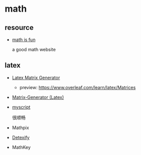 # math

## resource

- [math is fun](https://www.mathsisfun.com/)

  a good math website

## latex

- [Latex Matrix Generator](https://jasonwarta.github.io/latex-matrix/)

  - preview: https://www.overleaf.com/learn/latex/Matrices

- [Matrix-Generator (Latex)](https://www.matheretter.de/rechner/matrix)

- [myscript](http://webdemo.myscript.com/views/math/index.html)

  很顺畅

- Mathpix
- [Detexify](http://detexify.kirelabs.org/classify.html)
- MathKey
